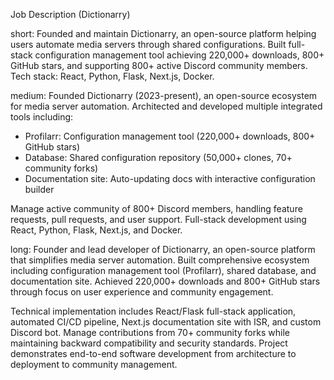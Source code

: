 Job Description (Dictionarry)

short:
Founded and maintain Dictionarry, an open-source platform helping users automate media servers through shared configurations. Built full-stack configuration management tool achieving 220,000+ downloads, 800+ GitHub stars, and supporting 800+ active Discord community members. Tech stack: React, Python, Flask, Next.js, Docker.

medium:
Founded Dictionarry (2023-present), an open-source ecosystem for media server automation. Architected and developed multiple integrated tools including:
- Profilarr: Configuration management tool (220,000+ downloads, 800+ GitHub stars)
- Database: Shared configuration repository (50,000+ clones, 70+ community forks)
- Documentation site: Auto-updating docs with interactive configuration builder

Manage active community of 800+ Discord members, handling feature requests, pull requests, and user support. Full-stack development using React, Python, Flask, Next.js, and Docker.

long:
Founder and lead developer of Dictionarry, an open-source platform that simplifies media server automation. Built comprehensive ecosystem including configuration management tool (Profilarr), shared database, and documentation site. Achieved 220,000+ downloads and 800+ GitHub stars through focus on user experience and community engagement. 

Technical implementation includes React/Flask full-stack application, automated CI/CD pipeline, Next.js documentation site with ISR, and custom Discord bot. Manage contributions from 70+ community forks while maintaining backward compatibility and security standards. Project demonstrates end-to-end software development from architecture to deployment to community management.